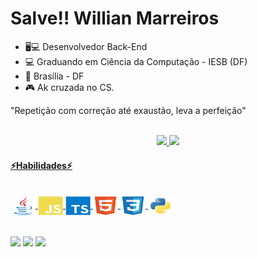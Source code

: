 # Salve!! Willian Marreiros

- 🖥💻 Desenvolvedor Back-End
- 💻 Graduando em Ciência da Computação - IESB (DF)
- 📍 Brasília - DF
- 🎮 Ak cruzada no CS.

 "Repetição com correção até exaustão, leva a perfeição" </br></br>
 
 
 <div align="center">
  <a href="https://github.com/WillianMSantos">
  <img height="180em" src="https://github-readme-stats.vercel.app/api?username=WillianMSantos&show_icons=true&theme=merko&include_all_commits=true&count_private=true"/>
  <img height="180em" src="https://github-readme-stats.vercel.app/api/top-langs/?username=WillianMSantos&layout=compact&langs_count=7&theme=merko"/>
</div>
 
 #### ⚡Habilidades⚡
 
 <div style="display: inline_block"><br>
  <img align="center" alt="Will-java" height="30" width="40" src="https://raw.githubusercontent.com/devicons/devicon/master/icons/java/java-original.svg">
  <img align="center" alt="Will-Js" height="30" width="40" src="https://raw.githubusercontent.com/devicons/devicon/master/icons/javascript/javascript-plain.svg">
  <img align="center" alt="Will-Ts" height="30" width="40" src="https://raw.githubusercontent.com/devicons/devicon/master/icons/typescript/typescript-plain.svg">
  <img align="center" alt="Will-HTML" height="30" width="40" src="https://raw.githubusercontent.com/devicons/devicon/master/icons/html5/html5-original.svg">
  <img align="center" alt="Will-CSS" height="30" width="40" src="https://raw.githubusercontent.com/devicons/devicon/master/icons/css3/css3-original.svg">
  <img align="center" alt="Will-Python" height="30" width="40" src="https://raw.githubusercontent.com/devicons/devicon/master/icons/python/python-original.svg">
  
</div>

 <br>
 <br>
 
 <div> 
  <a href="https://instagram.com/will_marreiros" target="_blank"><img src="https://img.shields.io/badge/-Instagram-%23E4405F?style=for-the-badge&logo=instagram&logoColor=white" target="_blank"></a>
  <a href = "mailto:william.marreiros@gmail.com"><img src="https://img.shields.io/badge/-Gmail-%23333?style=for-the-badge&logo=gmail&logoColor=white" target="_blank"></a>
  <a href="https://www.linkedin.com/in/willian-marreiros-b9b923178" target="_blank"><img src="https://img.shields.io/badge/-LinkedIn-%230077B5?style=for-the-badge&logo=linkedin&logoColor=white" target="_blank"></a> 
  
</div>
